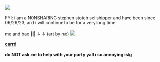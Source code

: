 ![](https://komarev.com/ghpvc/?username=stephenstotch&color=red)
<br>
<br>
FYI: i am a NONSHARING stephen stotch selfshipper and have been since 06/26/23, and i will continue to be for a very long time
<br>
<br>
me and bae 🫶🏻 ↓ ↓ (art by me)
![](https://files.catbox.moe/3kh4de.png)
<br>
<br>
<b>[carrd](https://stephen-stotch.carrd.co)</b>
<br>
<br>
<b>do NOT ask me to help with your party yall r so annoying istg</b>
